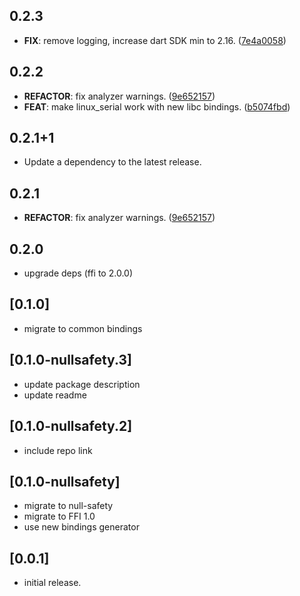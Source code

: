## 0.2.3

 - **FIX**: remove logging, increase dart SDK min to 2.16. ([7e4a0058](https://github.com/ardera/flutter_packages/commit/7e4a0058ba8e58b2715d54a6cf62179467a7b4e0))

## 0.2.2

 - **REFACTOR**: fix analyzer warnings. ([9e652157](https://github.com/ardera/flutter_packages/commit/9e652157b62b64c080f492715fda83e9b63533bd))
 - **FEAT**: make linux_serial work with new libc bindings. ([b5074fbd](https://github.com/ardera/flutter_packages/commit/b5074fbd24e7e04f408a1c13b7c8e5cba7735ec7))

## 0.2.1+1

 - Update a dependency to the latest release.

## 0.2.1

 - **REFACTOR**: fix analyzer warnings. ([9e652157](https://github.com/ardera/flutter_packages/commit/9e652157b62b64c080f492715fda83e9b63533bd))

## 0.2.0

 - upgrade deps (ffi to 2.0.0)

## [0.1.0]

* migrate to common bindings

## [0.1.0-nullsafety.3]

* update package description
* update readme

## [0.1.0-nullsafety.2]

* include repo link

## [0.1.0-nullsafety]

* migrate to null-safety
* migrate to FFI 1.0
* use new bindings generator

## [0.0.1]

* initial release.
